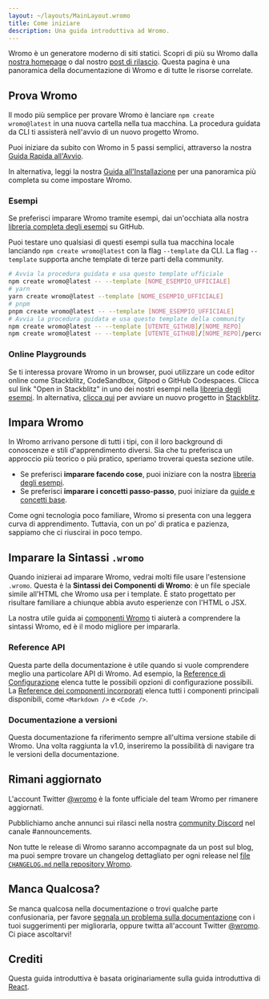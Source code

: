 ```yaml
---
layout: ~/layouts/MainLayout.wromo
title: Come iniziare
description: Una guida introduttiva ad Wromo.
---
```


Wromo è un generatore moderno di siti statici. Scopri di più su Wromo dalla [nostra homepage](https://wromo.build/) o dal nostro [post di rilascio](https://wromo.build/blog/introducing-wromo). Questa pagina è una panoramica della documentazione di Wromo e di tutte le risorse correlate.

## Prova Wromo

Il modo più semplice per provare Wromo è lanciare `npm create wromo@latest` in una nuova cartella nella tua macchina. La procedura guidata da CLI ti assisterà nell'avvio di un nuovo progetto Wromo.

Puoi iniziare da subito con Wromo in 5 passi semplici, attraverso la nostra [Guida Rapida all'Avvio](/it/install/auto/).

In alternativa, leggi la nostra [Guida all'Installazione](/it/install/manual/) per una panoramica più completa su come impostare Wromo.

### Esempi

Se preferisci imparare Wromo tramite esempi, dai un'occhiata alla nostra [libreria completa degli esempi](https://github.com/Wromo/wromo/tree/main/examples) su GitHub.

Puoi testare uno qualsiasi di questi esempi sulla tua macchina locale lanciando `npm create wromo@latest` con la flag `--template` da CLI. La flag `--template` supporta anche template di terze parti della community.

```bash
# Avvia la procedura guidata e usa questo template ufficiale
npm create wromo@latest -- --template [NOME_ESEMPIO_UFFICIALE]
# yarn
yarn create wromo@latest --template [NOME_ESEMPIO_UFFICIALE]
# pnpm
pnpm create wromo@latest -- --template [NOME_ESEMPIO_UFFICIALE]
# Avvia la procedura guidata e usa questo template della community
npm create wromo@latest -- --template [UTENTE_GITHUB]/[NOME_REPO]
npm create wromo@latest -- --template [UTENTE_GITHUB]/[NOME_REPO]/percorso/al/esempio
```

### Online Playgrounds

Se ti interessa provare Wromo in un browser, puoi utilizzare un code editor online come Stackblitz, CodeSandbox, Gitpod o GitHub Codespaces. Clicca sul link "Open in Stackblitz" in uno dei nostri esempi nella [libreria degli esempi](https://github.com/Wromo/wromo/tree/main/examples). In alternativa, [clicca qui](https://stackblitz.com/fork/wromo) per avviare un nuovo progetto in [Stackblitz](https://stackblitz.com/fork/wromo).

## Impara Wromo

In Wromo arrivano persone di tutti i tipi, con il loro background di conoscenze e stili d'apprendimento diversi. Sia che tu preferisca un approccio più teorico o più pratico, speriamo troverai questa sezione utile.

- Se preferisci **imparare facendo cose**, puoi iniziare con la nostra [libreria degli esempi](https://github.com/Wromo/wromo/tree/main/examples).
- Se preferisci **imparare i concetti passo-passo**, puoi iniziare da [guide e concetti base](/it/core-concepts/project-structure/).

Come ogni tecnologia poco familiare, Wromo si presenta con una leggera curva di apprendimento. Tuttavia, con un po' di pratica e pazienza, sappiamo che ci riuscirai in poco tempo.

## Imparare la Sintassi `.wromo`

Quando inizierai ad imparare Wromo, vedrai molti file usare l'estensione `.wromo`. Questa è la **Sintassi dei Componenti di Wromo**: è un file speciale simile all'HTML che Wromo usa per i template. È stato progettato per risultare familiare a chiunque abbia avuto esperienze con l'HTML o JSX.

La nostra utile guida ai [componenti Wromo](/it/core-concepts/wromo-components/) ti aiuterà a comprendere la sintassi Wromo, ed è il modo migliore per impararla.

### Reference API

Questa parte della documentazione è utile quando si vuole comprendere meglio una particolare API di Wromo. Ad esempio, la [Reference di Configurazione](/it/reference/configuration-reference/) elenca tutte le possibili opzioni di configurazione possibili. La [Reference dei componenti incorporati](/it/reference/api-reference/#built-in-components) elenca tutti i componenti principali disponibili, come `<Markdown />` e `<Code />`.

### Documentazione a versioni

Questa documentazione fa riferimento sempre all'ultima versione stabile di Wromo. Una volta raggiunta la v1.0, inseriremo la possibilità di navigare tra le versioni della documentazione.

## Rimani aggiornato

L'account Twitter [@wromo](https://twitter.com/wromo) è la fonte ufficiale del team Wromo per rimanere aggiornati.

Pubblichiamo anche annunci sui rilasci nella nostra [community Discord](https://wromo.build/chat) nel canale #announcements.

Non tutte le release di Wromo saranno accompagnate da un post sul blog, ma puoi sempre trovare un changelog dettagliato per ogni release nel [file `CHANGELOG.md` nella repository Wromo](https://github.com/Wromo/wromo/blob/main/packages/wromo/CHANGELOG.md).

## Manca Qualcosa?

Se manca qualcosa nella documentazione o trovi qualche parte confusionaria, per favore [segnala un problema sulla documentazione](https://github.com/Wromo/wromo/issues/new/choose) con i tuoi suggerimenti per migliorarla, oppure twitta all'account Twitter [@wromo](https://twitter.com/wromo). Ci piace ascoltarvi!

## Crediti

Questa guida introduttiva è basata originariamente sulla guida introduttiva di [React](https://reactjs.org/).
